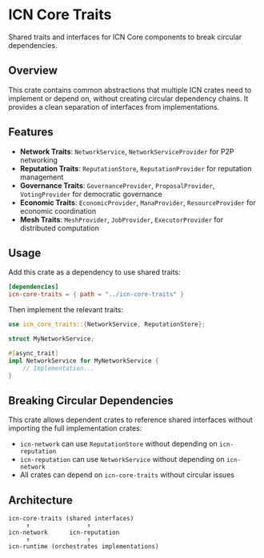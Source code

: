 # ICN Core Traits

Shared traits and interfaces for ICN Core components to break circular dependencies.

## Overview

This crate contains common abstractions that multiple ICN crates need to implement or depend on, without creating circular dependency chains. It provides a clean separation of interfaces from implementations.

## Features

- **Network Traits**: `NetworkService`, `NetworkServiceProvider` for P2P networking
- **Reputation Traits**: `ReputationStore`, `ReputationProvider` for reputation management  
- **Governance Traits**: `GovernanceProvider`, `ProposalProvider`, `VotingProvider` for democratic governance
- **Economic Traits**: `EconomicProvider`, `ManaProvider`, `ResourceProvider` for economic coordination
- **Mesh Traits**: `MeshProvider`, `JobProvider`, `ExecutorProvider` for distributed computation

## Usage

Add this crate as a dependency to use shared traits:

```toml
[dependencies]
icn-core-traits = { path = "../icn-core-traits" }
```

Then implement the relevant traits:

```rust
use icn_core_traits::{NetworkService, ReputationStore};

struct MyNetworkService;

#[async_trait]
impl NetworkService for MyNetworkService {
    // Implementation...
}
```

## Breaking Circular Dependencies

This crate allows dependent crates to reference shared interfaces without importing the full implementation crates:

- `icn-network` can use `ReputationStore` without depending on `icn-reputation`
- `icn-reputation` can use `NetworkService` without depending on `icn-network`
- All crates can depend on `icn-core-traits` without circular issues

## Architecture

```
icn-core-traits (shared interfaces)
     ↑                ↑
icn-network      icn-reputation
     ↑                ↑
icn-runtime (orchestrates implementations)
```